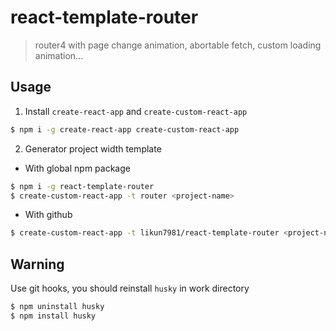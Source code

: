 # react-template-router
> router4 with page change animation, abortable fetch, custom loading animation...

## Usage

1. Install `create-react-app` and `create-custom-react-app`
```bash
$ npm i -g create-react-app create-custom-react-app
```
2. Generator project width template
- With global npm package
```bash
$ npm i -g react-template-router
$ create-custom-react-app -t router <project-name>
```
- With github 
```bash
$ create-custom-react-app -t likun7981/react-template-router <project-name>
```


## Warning

Use git hooks, you should reinstall `husky` in work directory
```bash
$ npm uninstall husky
$ npm install husky
```
